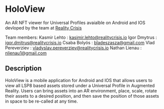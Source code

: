 # HoloView 
An AR NFT viewer for Universal Profiles avaialble on Android and IOS devloped by the team at [Reality Crisis](https://realitycrisis.io/) 

Team members: 
 Kasmir Lehto : kasimir.lehto@realitycrisis.io
 Igor Dmytrus : igor.dmitrus@realitycrisis.io
 Csaba Bolyós : bladeszasza@gmail.com
 Vlad Pereverziev : vladyslav.pereverziev@realitycrisis.io
 Nathan Lienau : nlienau1@gmail.com

## Description

HoloView is a mobile application for Android and IOS that allows users to view all LSP8 based assets stored under a Universal Profile in Augmented Reality. Users can bring assets into an AR environment, place, scale, rotate their assets to a desired position, and then save the position of those assets in space to be re-called at any time.
